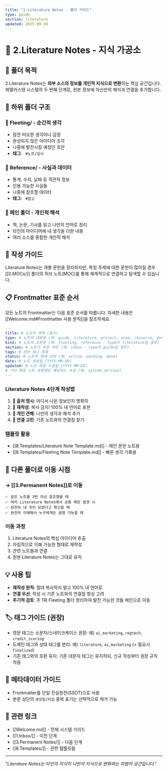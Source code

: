 ```yaml
---
title: "2.Literature Notes - 폴더 가이드"
type: guide
section: literature
updated: 2025-09-20
---
```


# 📝 2.Literature Notes - 지식 가공소

## 📖 폴더 목적

2.Literature Notes는 **외부 소스의 정보를 개인적 지식으로 변환**하는 핵심 공간입니다. 제텔카스텐 시스템의 두 번째 단계로, 원본 정보에 자신만의 해석과 연결을 추가합니다.

## 📁 하위 폴더 구조

### 📂 Fleeting/ - 순간적 생각
- 잠깐 떠오른 생각이나 감정
- 완성되지 않은 아이디어 조각
- 나중에 발전시킬 예정인 초안
- **태그**: ` #노트/임시`

### 📂 Reference/ - 사실과 데이터
- 통계, 수치, 날짜 등 객관적 정보
- 인용 가능한 사실들
- 나중에 참조할 데이터
- **태그**: ` #참고`

### 📁 메인 폴더 - 개인적 해석
- 책, 논문, 기사를 읽고 나만의 언어로 정리
- 타인의 아이디어에 내 생각을 더한 내용
- 여러 소스를 종합한 개인적 해석

## 📝 작성 가이드

Literature Notes는 개별 문헌을 정리하지만, 특정 주제에 대한 문헌이 많아질 경우 [[0.MOCs/]] 폴더의 허브 노트(MOC)를 통해 체계적으로 연결하고 탐색할 수 있습니다.

## 📋 Frontmatter 표준 순서

모든 노트의 Frontmatter는 다음 표준 순서를 따릅니다. 자세한 내용은 [[Welcome.md#Frontmatter 사용 원칙]]을 참조하세요.

```yaml
---
title: # 노트의 제목 (필수)
type: # 노트의 대분류 (예: guide, literature, project, area, resource, permanent)
kind: # 노트의 소분류 (예: fleeting, reference - type이 literature일 경우)
section: # 노트가 속한 섹션 (예: inbox - type이 guide일 경우)
tags: # 관련 태그 목록
status: # 노트의 현재 상태 (예: active, pending, done)
date: # 노트 생성일 (YYYY-MM-DD)
updated: # 노트 최종 수정일 (YYYY-MM-DD)
# 기타 특정 노트 유형에만 해당하는 속성 (예: system_version)
---
```

### Literature Notes 4단계 작성법
1. **📖 출처 명시**: 어디서 나온 정보인지 명확히
2. **🔄 재작성**: 복사 금지! 100% 내 언어로 표현
3. **💭 개인 견해**: 나만의 생각과 해석 추가
4. **🔗 연결 고민**: 기존 노트와의 연결점 찾기

### 템플릿 활용
- [[8.Templates/Literature Note Template.md]] - 메인 문헌 노트용
- [[8.Templates/Fleeting Note Template.md]] - 빠른 생각 기록용

## 🔄 다른 폴더로 이동 시점

### → [[3.Permanent Notes]]로 이동
```
✅ 같은 노트를 3번 이상 참조했을 때
✅ 여러 Literature Notes에서 공통 패턴 발견 시
✅ 완전히 내 것이 되었다고 확신할 때
✅ 완전히 이해해서 누구에게든 설명 가능할 때
```

### 이동 과정
1. Literature Notes의 핵심 아이디어 추출
2. 자립적으로 이해 가능한 형태로 재작성
3. 관련 노트들과 연결
4. 원본 Literature Notes는 그대로 유지

## 💡 사용 팁

- **재작성 원칙**: 절대 복사하지 말고 100% 내 언어로
- **연결 우선**: 작성 시 기존 노트와의 연결점 항상 고려
- **주기적 검토**: 주 1회 Fleeting 폴더 정리하여 발전 가능한 것들 메인으로 이동

## 🏷️ 태그 가이드 (권장)
- 영문 태그는 소문자/스네이크케이스 권장: 예) `ai_marketing`, `regtech`, `credit_scoring`
- 도메인 태그와 상태 태그를 분리: 예) `literature`, `ai_marketing` (+ 필요시 `finalized`)
- 기존 태그와의 호환 유지: 기존 대문자 태그는 유지하되, 신규 작성부터 권장 규칙 적용

## 🧾 메타데이터 가이드
- Frontmatter를 단일 진실원천(SSOT)으로 사용
- 본문 상단의 `생성일/타입` 중복 표기는 선택적으로 제거 가능

## 🔗 관련 링크

- [[Welcome.md]] - 전체 시스템 가이드
- [[1.Inbox/]] - 이전 단계
- [[3.Permanent Notes/]] - 다음 단계
- [[8.Templates/]] - 관련 템플릿들

---

*"Literature Notes는 타인의 지식이 나만의 지식으로 변화하는 마법의 공간입니다."*

